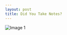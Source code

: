 ```yaml
---
layout: post
title: Did You Take Notes?
---
```




![Image 1](https://github.com/elisebigley/elisebigley.github.io/blob/master/images/Twitter.png)
